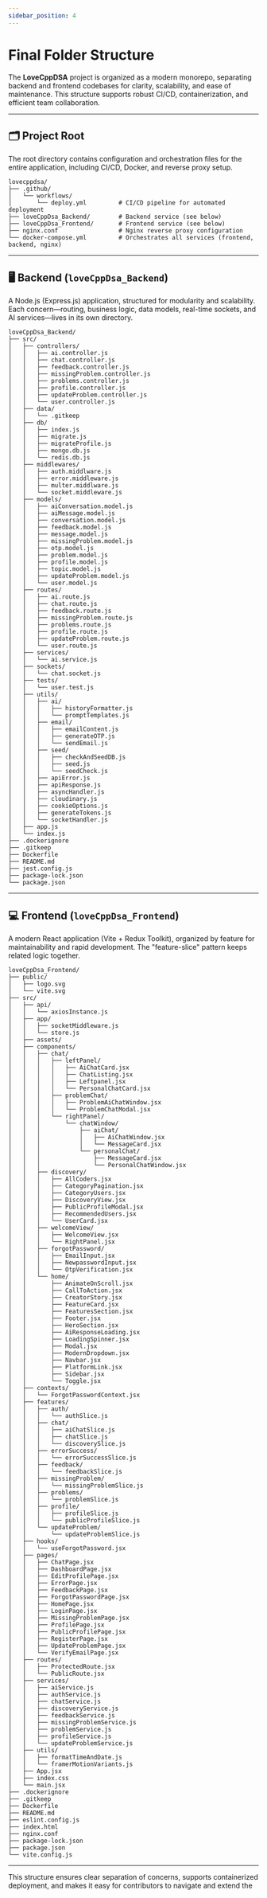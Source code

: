 ```yaml
---
sidebar_position: 4
---
```


# Final Folder Structure

The **LoveCppDSA** project is organized as a modern monorepo, separating backend and frontend codebases for clarity, scalability, and ease of maintenance. This structure supports robust CI/CD, containerization, and efficient team collaboration.

---

## 🗂️ Project Root

The root directory contains configuration and orchestration files for the entire application, including CI/CD, Docker, and reverse proxy setup.

```plaintext
lovecppdsa/
├── .github/
│   └── workflows/
│       └── deploy.yml         # CI/CD pipeline for automated deployment
├── loveCppDsa_Backend/        # Backend service (see below)
├── loveCppDsa_Frontend/       # Frontend service (see below)
├── nginx.conf                 # Nginx reverse proxy configuration
└── docker-compose.yml         # Orchestrates all services (frontend, backend, nginx)
```

---

## 🖥️ Backend (`loveCppDsa_Backend`)

A Node.js (Express.js) application, structured for modularity and scalability. Each concern—routing, business logic, data models, real-time sockets, and AI services—lives in its own directory.

```plaintext
loveCppDsa_Backend/
├── src/
│   ├── controllers/
│   │   ├── ai.controller.js
│   │   ├── chat.controller.js
│   │   ├── feedback.controller.js
│   │   ├── missingProblem.controller.js
│   │   ├── problems.controller.js
│   │   ├── profile.controller.js
│   │   ├── updateProblem.controller.js
│   │   └── user.controller.js
│   ├── data/
│   │   └── .gitkeep
│   ├── db/
│   │   ├── index.js
│   │   ├── migrate.js
│   │   ├── migrateProfile.js
│   │   ├── mongo.db.js
│   │   └── redis.db.js
│   ├── middlewares/
│   │   ├── auth.middlware.js
│   │   ├── error.middleware.js
│   │   ├── multer.middlware.js
│   │   └── socket.middleware.js
│   ├── models/
│   │   ├── aiConversation.model.js
│   │   ├── aiMessage.model.js
│   │   ├── conversation.model.js
│   │   ├── feedback.model.js
│   │   ├── message.model.js
│   │   ├── missingProblem.model.js
│   │   ├── otp.model.js
│   │   ├── problem.model.js
│   │   ├── profile.model.js
│   │   ├── topic.model.js
│   │   ├── updateProblem.model.js
│   │   └── user.model.js
│   ├── routes/
│   │   ├── ai.route.js
│   │   ├── chat.route.js
│   │   ├── feedback.route.js
│   │   ├── missingProblem.route.js
│   │   ├── problems.route.js
│   │   ├── profile.route.js
│   │   ├── updateProblem.route.js
│   │   └── user.route.js
│   ├── services/
│   │   └── ai.service.js
│   ├── sockets/
│   │   └── chat.socket.js
│   ├── tests/
│   │   └── user.test.js
│   ├── utils/
│   │   ├── ai/
│   │   │   ├── historyFormatter.js
│   │   │   └── promptTemplates.js
│   │   ├── email/
│   │   │   ├── emailContent.js
│   │   │   ├── generateOTP.js
│   │   │   └── sendEmail.js
│   │   ├── seed/
│   │   │   ├── checkAndSeedDB.js
│   │   │   ├── seed.js
│   │   │   └── seedCheck.js
│   │   ├── apiError.js
│   │   ├── apiResponse.js
│   │   ├── asyncHandler.js
│   │   ├── cloudinary.js
│   │   ├── cookieOptions.js
│   │   ├── generateTokens.js
│   │   └── socketHandler.js
│   ├── app.js
│   └── index.js
├── .dockerignore
├── .gitkeep
├── Dockerfile
├── README.md
├── jest.config.js
├── package-lock.json
└── package.json

```

---

## 💻 Frontend (`loveCppDsa_Frontend`)

A modern React application (Vite + Redux Toolkit), organized by feature for maintainability and rapid development. The "feature-slice" pattern keeps related logic together.

```plaintext
loveCppDsa_Frontend/
├── public/
│   ├── logo.svg
│   └── vite.svg
├── src/
│   ├── api/
│   │   └── axiosInstance.js
│   ├── app/
│   │   ├── socketMiddleware.js
│   │   └── store.js
│   ├── assets/
│   ├── components/
│   │   ├── chat/
│   │   │   ├── leftPanel/
│   │   │   │   ├── AiChatCard.jsx
│   │   │   │   ├── ChatListing.jsx
│   │   │   │   ├── Leftpanel.jsx
│   │   │   │   └── PersonalChatCard.jsx
│   │   │   ├── problemChat/
│   │   │   │   ├── ProblemAiChatWindow.jsx
│   │   │   │   └── ProblemChatModal.jsx
│   │   │   └── rightPanel/
│   │   │       └── chatWindow/
│   │   │           ├── aiChat/
│   │   │           │   ├── AiChatWindow.jsx
│   │   │           │   └── MessageCard.jsx
│   │   │           └── personalChat/
│   │   │               ├── MessageCard.jsx
│   │   │               └── PersonalChatWindow.jsx
│   │   ├── discovery/
│   │   │   ├── AllCoders.jsx
│   │   │   ├── CategoryPagination.jsx
│   │   │   ├── CategoryUsers.jsx
│   │   │   ├── DiscoveryView.jsx
│   │   │   ├── PublicProfileModal.jsx
│   │   │   ├── RecommendedUsers.jsx
│   │   │   └── UserCard.jsx
│   │   ├── welcomeView/
│   │   │   ├── WelcomeView.jsx
│   │   │   └── RightPanel.jsx
│   │   ├── forgotPassword/
│   │   │   ├── EmailInput.jsx
│   │   │   ├── NewpasswordInput.jsx
│   │   │   └── OtpVerification.jsx
│   │   └── home/
│   │       ├── AnimateOnScroll.jsx
│   │       ├── CallToAction.jsx
│   │       ├── CreatorStory.jsx
│   │       ├── FeatureCard.jsx
│   │       ├── FeaturesSection.jsx
│   │       ├── Footer.jsx
│   │       ├── HeroSection.jsx
│   │       ├── AiResponseLoading.jsx
│   │       ├── LoadingSpinner.jsx
│   │       ├── Modal.jsx
│   │       ├── ModernDropdown.jsx
│   │       ├── Navbar.jsx
│   │       ├── PlatformLink.jsx
│   │       ├── Sidebar.jsx
│   │       └── Toggle.jsx
│   ├── contexts/
│   │   └── ForgotPasswordContext.jsx
│   ├── features/
│   │   ├── auth/
│   │   │   └── authSlice.js
│   │   ├── chat/
│   │   │   ├── aiChatSlice.js
│   │   │   ├── chatSlice.js
│   │   │   └── discoverySlice.js
│   │   ├── errorSuccess/
│   │   │   └── errorSuccessSlice.js
│   │   ├── feedback/
│   │   │   └── feedbackSlice.js
│   │   ├── missingProblem/
│   │   │   └── missingProblemSlice.js
│   │   ├── problems/
│   │   │   └── problemSlice.js
│   │   ├── profile/
│   │   │   ├── profileSlice.js
│   │   │   └── publicProfileSlice.js
│   │   └── updateProblem/
│   │       └── updateProblemSlice.js
│   ├── hooks/
│   │   └── useForgotPassword.jsx
│   ├── pages/
│   │   ├── ChatPage.jsx
│   │   ├── DashboardPage.jsx
│   │   ├── EditProfilePage.jsx
│   │   ├── ErrorPage.jsx
│   │   ├── FeedbackPage.jsx
│   │   ├── ForgotPasswordPage.jsx
│   │   ├── HomePage.jsx
│   │   ├── LoginPage.jsx
│   │   ├── MissingProblemPage.jsx
│   │   ├── ProfilePage.jsx
│   │   ├── PublicProfilePage.jsx
│   │   ├── RegisterPage.jsx
│   │   ├── UpdateProblemPage.jsx
│   │   └── VerifyEmailPage.jsx
│   ├── routes/
│   │   ├── ProtectedRoute.jsx
│   │   └── PublicRoute.jsx
│   ├── services/
│   │   ├── aiService.js
│   │   ├── authService.js
│   │   ├── chatService.js
│   │   ├── discoveryService.js
│   │   ├── feedbackService.js
│   │   ├── missingProblemService.js
│   │   ├── problemService.js
│   │   ├── profileService.js
│   │   └── updateProblemService.js
│   ├── utils/
│   │   ├── formatTimeAndDate.js
│   │   └── framerMotionVariants.js
│   ├── App.jsx
│   ├── index.css
│   └── main.jsx
├── .dockerignore
├── .gitkeep
├── Dockerfile
├── README.md
├── eslint.config.js
├── index.html
├── nginx.conf
├── package-lock.json
├── package.json
└── vite.config.js

```

---

This structure ensures clear separation of concerns, supports containerized deployment, and makes it easy for contributors to navigate and extend the